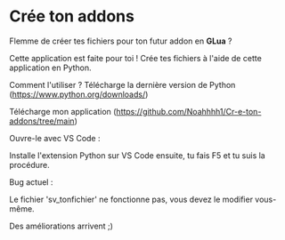 # Crée ton addons


Flemme de créer tes fichiers pour ton futur addon en **GLua** ?

Cette application est faite pour toi ! Crée tes fichiers à l'aide de cette application en Python.

Comment l'utiliser ?
Télécharge la dernière version de Python (https://www.python.org/downloads/)

Télécharge mon application (https://github.com/Noahhhh1/Cr-e-ton-addons/tree/main)

Ouvre-le avec VS Code :

Installe l'extension Python sur VS Code ensuite, tu fais F5 et tu suis la procédure.

Bug actuel :

Le fichier 'sv_tonfichier' ne fonctionne pas, vous devez le modifier vous-même.

Des améliorations arrivent ;)
